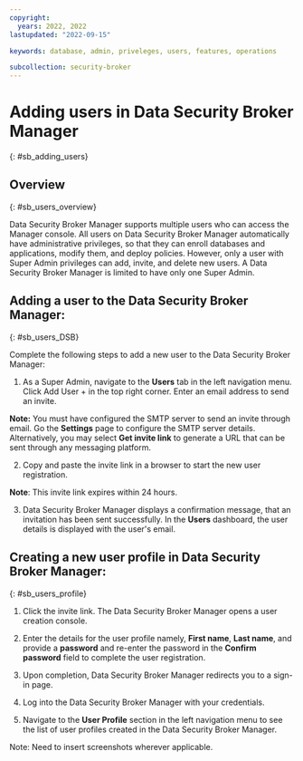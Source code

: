 ```yaml
---
copyright:
  years: 2022, 2022
lastupdated: "2022-09-15"

keywords: database, admin, priveleges, users, features, operations

subcollection: security-broker
---
```


# Adding users in Data Security Broker Manager
{: #sb_adding_users}

## Overview
{: #sb_users_overview}

Data Security Broker Manager supports multiple users who can access the
Manager console. All users on Data Security Broker Manager automatically
have administrative privileges, so that they can enroll databases and
applications, modify them, and deploy policies. However, only a user
with Super Admin privileges can add, invite, and delete new users. A
Data Security Broker Manager is limited to have only one Super Admin.

## Adding a user to the Data Security Broker Manager:
{: #sb_users_DSB}

Complete the following steps to add a new user to the Data Security
Broker Manager:

1.  As a Super Admin, navigate to the **Users** tab in the left
    navigation menu. Click Add User + in the top right corner. Enter an
    email address to send an invite.

 **Note:** You must have configured the SMTP server to send an invite
 through email. Go the **Settings** page to configure the SMTP server
 details. Alternatively, you may select **Get invite link** to generate
 a URL that can be sent through any messaging platform.

2.  Copy and paste the invite link in a browser to start the new user
    registration.

**Note**: This invite link expires within 24 hours.

3.  Data Security Broker Manager displays a confirmation message, that
    an invitation has been sent successfully. In the **Users**
    dashboard, the user details is displayed with the user's email.

## Creating a new user profile in Data Security Broker Manager:
{: #sb_users_profile}

1.  Click the invite link. The Data Security Broker Manager opens a user
    creation console.

2.  Enter the details for the user profile namely, **First name**,
    **Last name**, and provide a **password** and re-enter the password
    in the **Confirm password** field to complete the user registration.

3.  Upon completion, Data Security Broker Manager redirects you to a
    sign-in page.

4.  Log into the Data Security Broker Manager with your credentials.

5.  Navigate to the **User Profile** section in the left navigation menu
    to see the list of user profiles created in the Data Security Broker
    Manager.

Note: Need to insert screenshots wherever applicable.
